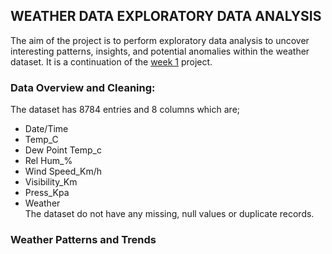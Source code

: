 ## WEATHER DATA EXPLORATORY DATA ANALYSIS
The aim of the project is to perform exploratory data analysis to uncover interesting patterns, insights, and potential anomalies within the weather dataset.
It is a continuation of the [week 1](https://github.com/MorganTheAnalyst/Lux-Academy-Week-1-Project-Python-Sql-for-Data-Science-and-Analysis) project.
### Data Overview and Cleaning:
The dataset has  8784 entries and 8 columns which are;
* Date/Time </br>
* Temp_C </br>
* Dew Point Temp_c </br>
* Rel Hum_% </br>
* Wind Speed_Km/h </br>
* Visibility_Km </br>
* Press_Kpa </br>
* Weather </br>
The dataset do not have any missing, null values or duplicate records.
### Weather Patterns and Trends
